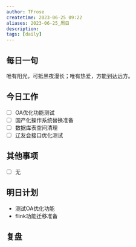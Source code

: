 ```yaml
---
author: TFrose
createtime: 2023-06-25 09:22
aliases: 2023-06-25_周日
description:
tags: [daily]
---
```


## 每日一句
唯有阳光，可抵黑夜漫长；唯有热爱，方能到达远方。

## 今日工作
- [ ] OA优化功能测试
- [ ] 国产化操作系统替换准备
- [ ] 数据库表空间清理
- [ ] 辽友会接口优化测试

## 其他事项
- [ ] 无

## 明日计划
- 测试OA优化功能
- flink功能迁移准备

## 复盘

